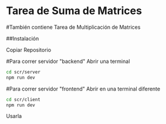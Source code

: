 # Tarea de Suma de Matrices

#También contiene Tarea de Multiplicación de Matrices

##Instalación

Copiar Repositorio

#Para correr servidor "backend"
Abrir una terminal

```bash
cd scr/server
npm run dev
```

#Para correr servidor "frontend"
Abrir en una terminal diferente

```bash
cd scr/client
npm run dev
```

Usarla
